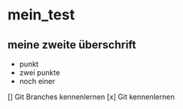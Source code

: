 # mein_test

## meine zweite überschrift

* punkt
* zwei punkte
* noch einer

[] Git Branches kennenlernen
[x] Git kennenlernen
